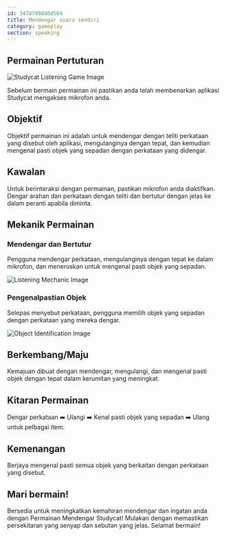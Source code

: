 ```yaml
---
id: 34787998460569
title: Mendengar suara sendiri
category: gameplay
section: speaking
---
```

## Permainan Pertuturan

![Studycat Listening Game Image](https://help.studycat.com/hc/article_attachments/34787998441881)

Sebelum bermain permainan ini pastikan anda telah membenarkan aplikasi Studycat mengakses mikrofon anda.

## Objektif

Objektif permainan ini adalah untuk mendengar dengan teliti perkataan yang disebut oleh aplikasi, mengulanginya dengan tepat, dan kemudian mengenal pasti objek yang sepadan dengan perkataan yang didengar.

## Kawalan

Untuk berinteraksi dengan permainan, pastikan mikrofon anda diaktifkan. Dengar arahan dan perkataan dengan teliti dan bertutur dengan jelas ke dalam peranti apabila diminta.

## Mekanik Permainan

### Mendengar dan Bertutur

Pengguna mendengar perkataan, mengulanginya dengan tepat ke dalam mikrofon, dan meneruskan untuk mengenal pasti objek yang sepadan.

![Listening Mechanic Image](https://help.studycat.com/hc/article_attachments/34787998444057)

### Pengenalpastian Objek

Selepas menyebut perkataan, pengguna memilih objek yang sepadan dengan perkataan yang mereka dengar.

![Object Identification Image](https://help.studycat.com/hc/article_attachments/34787998447001)

## Berkembang/Maju

Kemajuan dibuat dengan mendengar, mengulangi, dan mengenal pasti objek dengan tepat dalam kerumitan yang meningkat.

## Kitaran Permainan

Dengar perkataan ➡️ Ulangi ➡️ Kenal pasti objek yang sepadan ➡️ Ulang untuk pelbagai item.

## Kemenangan

Berjaya mengenal pasti semua objek yang berkaitan dengan perkataan yang disebut.

## Mari bermain!

Bersedia untuk meningkatkan kemahiran mendengar dan ingatan anda dengan Permainan Mendengar Studycat! Mulakan dengan memastikan persekitaran yang senyap dan sebutan yang jelas. Selamat bermain!


